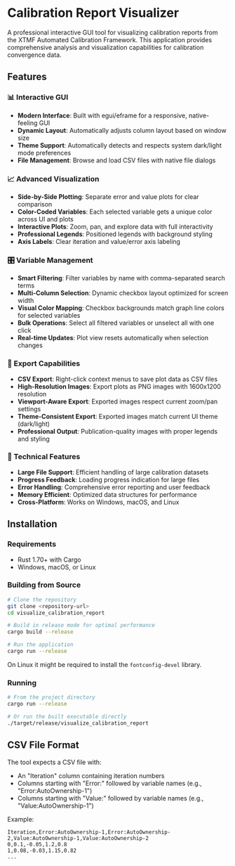 # Calibration Report Visualizer

A professional interactive GUI tool for visualizing calibration reports from the XTMF Automated Calibration Framework. This application provides comprehensive analysis and visualization capabilities for calibration convergence data.

## Features

### 📊 Interactive GUI
- **Modern Interface**: Built with egui/eframe for a responsive, native-feeling GUI
- **Dynamic Layout**: Automatically adjusts column layout based on window size
- **Theme Support**: Automatically detects and respects system dark/light mode preferences
- **File Management**: Browse and load CSV files with native file dialogs

### 📈 Advanced Visualization
- **Side-by-Side Plotting**: Separate error and value plots for clear comparison
- **Color-Coded Variables**: Each selected variable gets a unique color across UI and plots
- **Interactive Plots**: Zoom, pan, and explore data with full interactivity
- **Professional Legends**: Positioned legends with background styling
- **Axis Labels**: Clear iteration and value/error axis labeling

### 🎛️ Variable Management
- **Smart Filtering**: Filter variables by name with comma-separated search terms
- **Multi-Column Selection**: Dynamic checkbox layout optimized for screen width
- **Visual Color Mapping**: Checkbox backgrounds match graph line colors for selected variables
- **Bulk Operations**: Select all filtered variables or unselect all with one click
- **Real-time Updates**: Plot view resets automatically when selection changes

### 💾 Export Capabilities
- **CSV Export**: Right-click context menus to save plot data as CSV files
- **High-Resolution Images**: Export plots as PNG images with 1600x1200 resolution
- **Viewport-Aware Export**: Exported images respect current zoom/pan settings
- **Theme-Consistent Export**: Exported images match current UI theme (dark/light)
- **Professional Output**: Publication-quality images with proper legends and styling

### 🔧 Technical Features
- **Large File Support**: Efficient handling of large calibration datasets
- **Progress Feedback**: Loading progress indication for large files
- **Error Handling**: Comprehensive error reporting and user feedback
- **Memory Efficient**: Optimized data structures for performance
- **Cross-Platform**: Works on Windows, macOS, and Linux

## Installation

### Requirements
- Rust 1.70+ with Cargo
- Windows, macOS, or Linux

### Building from Source
```bash
# Clone the repository
git clone <repository-url>
cd visualize_calibration_report

# Build in release mode for optimal performance
cargo build --release

# Run the application
cargo run --release
```

On Linux it might be required to install the `fontconfig-devel` library.

### Running
```bash
# From the project directory
cargo run --release

# Or run the built executable directly
./target/release/visualize_calibration_report
```

## CSV File Format

The tool expects a CSV file with:
- An "Iteration" column containing iteration numbers
- Columns starting with "Error:" followed by variable names (e.g., "Error:AutoOwnership-1")
- Columns starting with "Value:" followed by variable names (e.g., "Value:AutoOwnership-1")

Example:
```csv
Iteration,Error:AutoOwnership-1,Error:AutoOwnership-2,Value:AutoOwnership-1,Value:AutoOwnership-2
0,0.1,-0.05,1.2,0.8
1,0.08,-0.03,1.15,0.82
...
```

